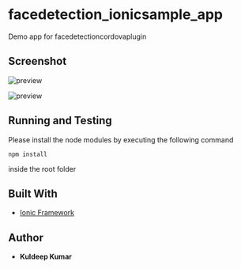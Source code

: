# facedetection_ionicsample_app
Demo app for facedetectioncordovaplugin

## Screenshot

![preview](https://raw.githubusercontent.com/Kuldeep-Kumar/facedetection_ionicsample_app/master/screenshots/start_page.png)

![preview](https://raw.githubusercontent.com/Kuldeep-Kumar/facedetection_ionicsample_app/master/screenshots/result_page.png)

## Running and Testing

Please install the node modules by executing the following command

```
npm install
```

inside the root folder


## Built With

*  [Ionic Framework](https://ionicframework.com)




## Author

*  **Kuldeep Kumar**